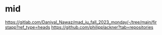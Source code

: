 # mid
https://gitlab.com/Daniyal_Nawaz/mad_iu_fall_2023_monday/-/tree/main/firstapp?ref_type=heads
https://github.com/philipplackner?tab=repositories
